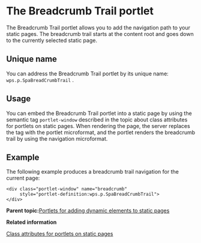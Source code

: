 # The Breadcrumb Trail portlet

The Breadcrumb Trail portlet allows you to add the navigation path to your static pages. The breadcrumb trail starts at the content root and goes down to the currently selected static page.

## Unique name

You can address the Breadcrumb Trail portlet by its unique name: `wps.p.SpaBreadCrumbTrail` .

## Usage

You can embed the Breadcrumb Trail portlet into a static page by using the semantic tag `portlet-window` described in the topic about class attributes for portlets on static pages. When rendering the page, the server replaces the tag with the portlet microformat, and the portlet renders the breadcrumb trail by using the navigation microformat.

## Example

The following example produces a breadcrumb trail navigation for the current page:

```
<div class="portlet-window" name="breadcrumb"
     style="portlet-definition:wps.p.SpaBreadCrumbTrail">
</div>
```

**Parent topic:**[Portlets for adding dynamic elements to static pages](../dev/spa_portlets.md)

**Related information**  


[Class attributes for portlets on static pages](../dev/spa_plt_mcrfrmt.md)

